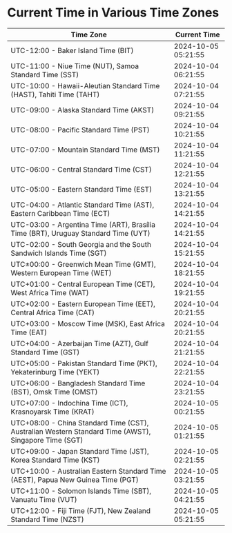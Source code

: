 # Current Time in Various Time Zones

| Time Zone | Current Time |
|-----------|--------------|
| UTC-12:00 - Baker Island Time (BIT) | 2024-10-05 05:21:55 |
| UTC-11:00 - Niue Time (NUT), Samoa Standard Time (SST) | 2024-10-04 06:21:55 |
| UTC-10:00 - Hawaii-Aleutian Standard Time (HAST), Tahiti Time (TAHT) | 2024-10-04 07:21:55 |
| UTC-09:00 - Alaska Standard Time (AKST) | 2024-10-04 09:21:55 |
| UTC-08:00 - Pacific Standard Time (PST) | 2024-10-04 10:21:55 |
| UTC-07:00 - Mountain Standard Time (MST) | 2024-10-04 11:21:55 |
| UTC-06:00 - Central Standard Time (CST) | 2024-10-04 12:21:55 |
| UTC-05:00 - Eastern Standard Time (EST) | 2024-10-04 13:21:55 |
| UTC-04:00 - Atlantic Standard Time (AST), Eastern Caribbean Time (ECT) | 2024-10-04 14:21:55 |
| UTC-03:00 - Argentina Time (ART), Brasília Time (BRT), Uruguay Standard Time (UYT) | 2024-10-04 14:21:55 |
| UTC-02:00 - South Georgia and the South Sandwich Islands Time (SGT) | 2024-10-04 15:21:55 |
| UTC±00:00 - Greenwich Mean Time (GMT), Western European Time (WET) | 2024-10-04 18:21:55 |
| UTC+01:00 - Central European Time (CET), West Africa Time (WAT) | 2024-10-04 19:21:55 |
| UTC+02:00 - Eastern European Time (EET), Central Africa Time (CAT) | 2024-10-04 20:21:55 |
| UTC+03:00 - Moscow Time (MSK), East Africa Time (EAT) | 2024-10-04 20:21:55 |
| UTC+04:00 - Azerbaijan Time (AZT), Gulf Standard Time (GST) | 2024-10-04 21:21:55 |
| UTC+05:00 - Pakistan Standard Time (PKT), Yekaterinburg Time (YEKT) | 2024-10-04 22:21:55 |
| UTC+06:00 - Bangladesh Standard Time (BST), Omsk Time (OMST) | 2024-10-04 23:21:55 |
| UTC+07:00 - Indochina Time (ICT), Krasnoyarsk Time (KRAT) | 2024-10-05 00:21:55 |
| UTC+08:00 - China Standard Time (CST), Australian Western Standard Time (AWST), Singapore Time (SGT) | 2024-10-05 01:21:55 |
| UTC+09:00 - Japan Standard Time (JST), Korea Standard Time (KST) | 2024-10-05 02:21:55 |
| UTC+10:00 - Australian Eastern Standard Time (AEST), Papua New Guinea Time (PGT) | 2024-10-05 03:21:55 |
| UTC+11:00 - Solomon Islands Time (SBT), Vanuatu Time (VUT) | 2024-10-05 04:21:55 |
| UTC+12:00 - Fiji Time (FJT), New Zealand Standard Time (NZST) | 2024-10-05 05:21:55 |
